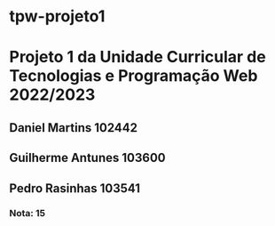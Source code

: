 # tpw-projeto1
<h1>Projeto 1 da Unidade Curricular de Tecnologias e Programação Web 2022/2023</h1>
<h2>Daniel Martins 102442</h2>
<h2>Guilherme Antunes 103600</h2>
<h2>Pedro Rasinhas 103541</h2>
<h3>Nota: 15</h3>
